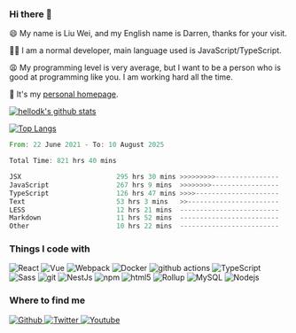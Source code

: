 
### Hi there 👋

😄️ My name is Liu Wei, and my English name is Darren, thanks for your visit.

🙏🏻 I am a normal developer, main language used is JavaScript/TypeScript.

😩️ My programming level is very average, but I want to be a person who is good at programming like you. I am working hard all the time.

👀️ It's my [personal homepage](https://darrenliuwei.com).

[![hellodk's github stats](https://github-readme-stats.vercel.app/api?username=darrenliuwei)](https://github.com/anuraghazra/github-readme-stats)

[![Top Langs](https://github-readme-stats.vercel.app/api/top-langs/?username=darrenliuwei)](https://github.com/anuraghazra/github-readme-stats)

<!--START_SECTION:waka-->

```rust
From: 22 June 2021 - To: 10 August 2025

Total Time: 821 hrs 40 mins

JSX                        295 hrs 30 mins >>>>>>>>>----------------   35.52 %
JavaScript                 267 hrs 9 mins  >>>>>>>>-----------------   32.11 %
TypeScript                 126 hrs 47 mins >>>>---------------------   15.24 %
Text                       53 hrs 3 mins   >>-----------------------   06.38 %
LESS                       12 hrs 21 mins  -------------------------   01.49 %
Markdown                   11 hrs 52 mins  -------------------------   01.43 %
Other                      10 hrs 22 mins  -------------------------   01.25 %
```

<!--END_SECTION:waka-->

<h3>Things I code with</h3>
<p>
  <img alt="React" src="https://img.shields.io/badge/-React-45b8d8?style=flat-square&logo=react&logoColor=white" />
  <img alt="Vue" src="https://img.shields.io/badge/-Vue-4fc08d?style=flat&logo=vuedotjs&logoColor=fff" />
  <img alt="Webpack" src="https://img.shields.io/badge/-Webpack-8DD6F9?style=flat-square&logo=webpack&logoColor=white" /> 
  <img alt="Docker" src="https://img.shields.io/badge/-Docker-46a2f1?style=flat-square&logo=docker&logoColor=white" />
  <img alt="github actions" src="https://img.shields.io/badge/-Github_Actions-2088FF?style=flat-square&logo=github-actions&logoColor=white" />
  <img alt="TypeScript" src="https://img.shields.io/badge/-TypeScript-007ACC?style=flat-square&logo=typescript&logoColor=white" />
  <img alt="Sass" src="https://img.shields.io/badge/-Sass-CC6699?style=flat-square&logo=sass&logoColor=white" />
  <img alt="git" src="https://img.shields.io/badge/-Git-F05032?style=flat-square&logo=git&logoColor=white" />
  <img alt="NestJs" src="https://img.shields.io/badge/-NestJs-ea2845?style=flat-square&logo=nestjs&logoColor=white" />
  <img alt="npm" src="https://img.shields.io/badge/-NPM-CB3837?style=flat-square&logo=npm&logoColor=white" />
  <img alt="html5" src="https://img.shields.io/badge/-HTML5-E34F26?style=flat-square&logo=html5&logoColor=white" />
  <img alt="Rollup" src="https://img.shields.io/badge/-Rollup-EC4A3F?style=flat-square&logo=rollup.js&logoColor=white" />
  <img alt="MySQL" src="https://img.shields.io/badge/-MySQL-1a73e8?style=flat-square&logo=mysql&logoColor=white" />
  <img alt="Nodejs" src="https://img.shields.io/badge/-Nodejs-43853d?style=flat-square&logo=Node.js&logoColor=white" />
</p>

<h3>Where to find me</h3>
<p>
  <a href="https://github.com/darrenliuwei" target="_blank">
    <img alt="Github" src="https://img.shields.io/badge/GitHub-%2312100E.svg?&style=for-the-badge&logo=Github&logoColor=white" />
  </a> 
  <a href="https://twitter.com/darrenliuwei" target="_blank">
    <img alt="Twitter" src="https://img.shields.io/badge/twitter-%231DA1F2.svg?&style=for-the-badge&logo=twitter&logoColor=white" />
  </a> 
  <a href="https://www.youtube.com/sphard" target="_blank">
    <img alt="Youtube" src="https://img.shields.io/badge/youtube-%23ff5722.svg?&style=for-the-badge&logo=youtube&logoColor=white" />
  </a> 
</p>
